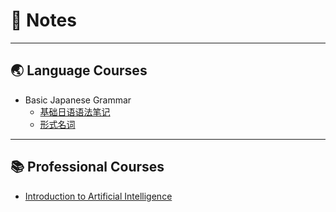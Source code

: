 # 📝 Notes

---

## 🌏 Language Courses

- Basic Japanese Grammar
  - [基础日语语法笔记](notes/basic_japanese_grammar/基础日语语法笔记.md)
  - [形式名词](notes/basic_japanese_grammar/形式名词.pdf)

---

## 📚 Professional Courses

- [Introduction to Artificial Intelligence](notes/ai_fundamentals.md)
